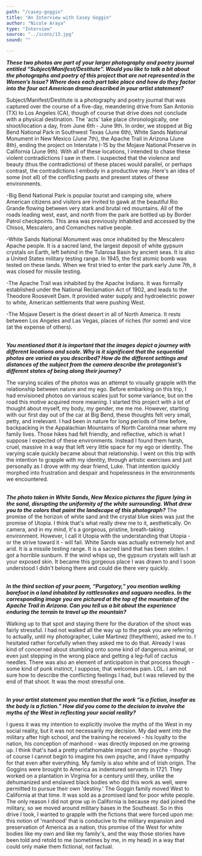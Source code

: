 ```yaml
---
path: "/casey-goggin"
title: "An Interview with Casey Goggin"
author: "Nicole Araya"
type: "Interview"
source: "../icons/13.jpg"
sound: ""

---
```


__*These two photos are part of your larger photography and poetry journal entitled “Subject/Manifest/Destitute”. Would you like to talk a bit about the photographs and poetry of this project that are not represented in the Women’s Issue? Where does each part take place and how do they factor into the four act American drama described in your artist statement?*__

Subject/Manifest/Destitute is a photography and poetry journal that was captured over the course of a five-day, meandering drive from San Antonio (TX) to Los Angeles (CA), though of course that drive does not conclude with a physical destination. The 'acts' take place chronologically, one shoot/location a day, from June 6th - June 9th. In order, we stopped at Big Bend National Park in Southwest Texas (June 6th), White Sands National Monument in New Mexico (June 7th), the Apache Trail in Arizona (June 8th), ending the project on Interstate I-15 by the Mojave National Preserve in California (June 9th). With all of these locations, I intended to chase these violent contradictions I saw in them. I suspected that the violence and beauty (thus the contradictions) of these places would parallel, or perhaps contrast, the contradictions I embody in a productive way. Here's an idea of some (not all) of the conflicting pasts and present states of these environments.

-Big Bend National Park is popular tourist and camping site, where American citizens and visitors are invited to gawk at the beautiful Rio Grande flowing between very stark and brutal red mountains. All of the roads leading west, east, and north from the park are bottled up by Border Patrol checkpoints. This area was previously inhabited and accessed by the Chisos, Mescalero, and Comanches native people.

-White Sands National Monument was once inhabited by the Mescalero Apache people. It is a sacred land, the largest deposit of white gypsum crystals on Earth, left behind in the Tularosa Basin by ancient seas. It is also a United States military testing range. In 1945, the first atomic bomb was tested on these lands. When we first tried to enter the park early June 7th, it was closed for missile testing.

-The Apache Trail was inhabited by the Apache Indians. It was formally established under the National Reclamation Act of 1902, and leads to the Theodore Roosevelt Dam. It provided water supply and hydroelectric power to white, American settlements that were pushing West.

-The Mojave Desert is the driest desert in all of North America. It rests between Los Angeles and Las Vegas, places of riches (for some) and vice (at the expense of others).
<br /><br />

__*You mentioned that it is important that the images depict a journey with different locations and scale. Why is it significant that the sequential photos are varied as you described? How do the different settings and distances of the subject from the camera describe the protagonist’s different states of being along their journey?*__

The varying scales of the photos was an attempt to visually grapple with the relationship between nature and my ego. Before embarking on this trip, I had envisioned photos on various scales just for some variance, but on the road this motive acquired more meaning. I started this project with a lot of thought about myself, my body, my gender, me me me. However, starting with our first day out of the car at Big Bend, these thoughts felt very small, petty, and irrelevant. I had been in nature for long periods of time before, backpacking in the Appalachian Mountains of North Carolina near where my family lives. Those hikes had felt friendly, and reflective, which is what I suppose I expected of these environments. Instead I found them harsh, cruel, massive in a way that left very little space for my ego or identity. The varying scale quickly became about that relationship. I went on this trip with the intention to grapple with my identity, through artistic exercises and just personally as I drove with my dear friend, Luke. That intention quickly morphed into frustration and despair and hopelessness in the environments we encountered.
<br /><br />

__*The photo taken in White Sands, New Mexico pictures the figure lying in the sand, disrupting the uniformity of the white surrounding. What drew you to the colors that paint the landscape of this photograph?*__
The promise of the horizon of white sand and the crystal blue skies was just the promise of Utopia. I think that's what really drew me to it, aesthetically. On camera, and in my mind, it's a gorgeous, pristine, breath-taking environment. However, I call it Utopia with the understanding that Utopia - or the strive toward it - will fail. White Sands was actually extremely hot and arid. It is a missile testing range. It is a sacred land that has been stolen. I got a horrible sunburn. If the wind whips up, the gypsum crystals will lash at your exposed skin. It became this gorgeous place I was drawn to and I soon understood I  didn't belong there and could die there very quickly.
<br /><br />

__*In the third section of your poem, “Purgatory,” you mention walking barefoot in a land inhabited by rattlesnakes and saguaro needles. In the corresponding image you are pictured at the top of the mountain of the Apache Trail in Arizona. Can you tell us a bit about the experience enduring the terrain to travel up the mountain?*__

Walking up to that spot and staying there for the duration of the shoot was fairly stressful. I had not walked all the way up to the peak you are referring to actually, until my photographer, Luke Martinez (they/them), asked me to. I hesitated rather forcefully when they asked me to do that. Already I was kind of concerned about stumbling onto some kind of dangerous animal, or even just stepping in the wrong place and getting a leg-full of cactus needles. There was also an element of anticipation in that process though - some kind of punk instinct, I suppose, that welcomes pain. LOL. I am not sure how to describe the conflicting feelings I had, but I was relieved by the end of that shoot. It was the most stressful one.
<br /><br />

__*In your artist statement you mention that the work “is a fiction, insofar as the body is a fiction.” How did you come to the decision to involve the myths of the West in reflecting your social reality?*__

I guess it was my intention to explicitly involve the myths of the West in my social reality, but it was not necessarily my decision. My dad went into the military after high school, and the training he received - his loyalty to the nation, his conception of manhood - was directly imposed on me growing up. I think that's had a pretty unfathomable impact on my psyche - though of course I cannot begin to imagine his own psyche, and I have sympathy for that even after everything. My family is also white and of Irish origin. The Goggins were brought to America as indentured servants in 1721. They worked on a plantation in Virginia for a century until they, unlike the dehumanized and enslaved black bodies who did this work as well, were permitted to pursue their own 'destiny.' The Goggin family moved West to California at that time. It was sold as a promised land for poor white people. The only reason I did not grow up in California is because my dad joined the military, so we moved around military bases in the Southeast. So in this drive I took, I wanted to grapple with the fictions that were forced upon me: this notion of 'manhood' that is conducive to the military expansion and preservation of America as a nation, this promise of the West for white bodies like my own and like my family's, and the way those stories have been told and retold to me (sometimes by me, in my head) in a way that could only make them fictional, not factual.

